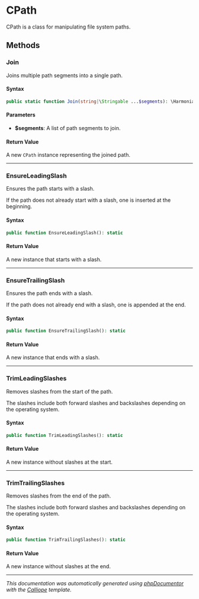 # CPath

CPath is a class for manipulating file system paths.

## Methods

### Join

Joins multiple path segments into a single path.

#### Syntax

```php
public static function Join(string|\Stringable ...$segments): \Harmonia\Core\CPath
```

#### Parameters

- **$segments**: A list of path segments to join.

#### Return Value

A new `CPath` instance representing the joined path.

---

### EnsureLeadingSlash

Ensures the path starts with a slash.

If the path does not already start with a slash, one is inserted at the
beginning.

#### Syntax

```php
public function EnsureLeadingSlash(): static
```

#### Return Value

A new instance that starts with a slash.

---

### EnsureTrailingSlash

Ensures the path ends with a slash.

If the path does not already end with a slash, one is appended at the
end.

#### Syntax

```php
public function EnsureTrailingSlash(): static
```

#### Return Value

A new instance that ends with a slash.

---

### TrimLeadingSlashes

Removes slashes from the start of the path.

The slashes include both forward slashes and backslashes depending on
the operating system.

#### Syntax

```php
public function TrimLeadingSlashes(): static
```

#### Return Value

A new instance without slashes at the start.

---

### TrimTrailingSlashes

Removes slashes from the end of the path.

The slashes include both forward slashes and backslashes depending on
the operating system.

#### Syntax

```php
public function TrimTrailingSlashes(): static
```

#### Return Value

A new instance without slashes at the end.

---

*This documentation was automatically generated using [phpDocumentor](http://www.phpdoc.org/) with the [Calliope](https://github.com/DaphneWebFramework/Calliope) template.*
